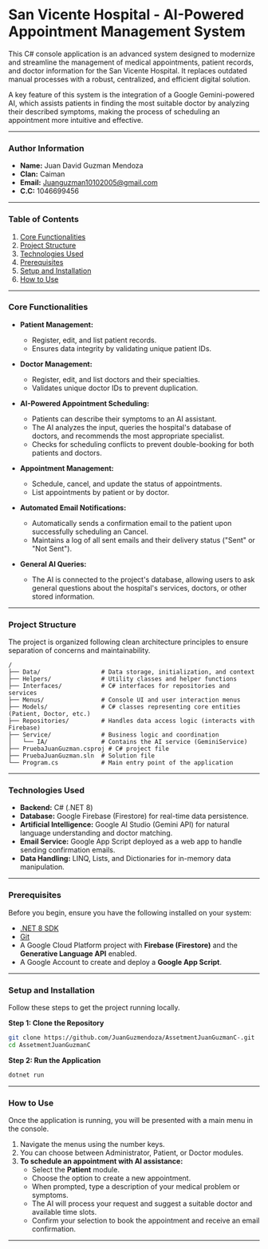 # San Vicente Hospital - AI-Powered Appointment Management System

This C# console application is an advanced system designed to modernize and streamline the management of medical appointments, patient records, and doctor information for the San Vicente Hospital. It replaces outdated manual processes with a robust, centralized, and efficient digital solution.

A key feature of this system is the integration of a Google Gemini-powered AI, which assists patients in finding the most suitable doctor by analyzing their described symptoms, making the process of scheduling an appointment more intuitive and effective.

---

### Author Information

*   **Name:** Juan David Guzman Mendoza
*   **Clan:** Caiman
*   **Email:** Juanguzman10102005@gmail.com
*   **C.C:** 1046699456

---

### Table of Contents

1.  [Core Functionalities](#core-functionalities)
2.  [Project Structure](#project-structure)
3.  [Technologies Used](#technologies-used)
4.  [Prerequisites](#prerequisites)
5.  [Setup and Installation](#setup-and-installation)
6.  [How to Use](#how-to-use)

---

### Core Functionalities

*   **Patient Management:**
    *   Register, edit, and list patient records.
    *   Ensures data integrity by validating unique patient IDs.

*   **Doctor Management:**
    *   Register, edit, and list doctors and their specialties.
    *   Validates unique doctor IDs to prevent duplication.

*   **AI-Powered Appointment Scheduling:**
    *   Patients can describe their symptoms to an AI assistant.
    *   The AI analyzes the input, queries the hospital's database of doctors, and recommends the most appropriate specialist.
    *   Checks for scheduling conflicts to prevent double-booking for both patients and doctors.

*   **Appointment Management:**
    *   Schedule, cancel, and update the status of appointments.
    *   List appointments by patient or by doctor.

*   **Automated Email Notifications:**
    *   Automatically sends a confirmation email to the patient upon successfully scheduling an Cancel.
    *   Maintains a log of all sent emails and their delivery status ("Sent" or "Not Sent").

*   **General AI Queries:**
    *   The AI is connected to the project's database, allowing users to ask general questions about the hospital's services, doctors, or other stored information.

---

### Project Structure

The project is organized following clean architecture principles to ensure separation of concerns and maintainability.

```
/
├── Data/                 # Data storage, initialization, and context
├── Helpers/              # Utility classes and helper functions
├── Interfaces/           # C# interfaces for repositories and services
├── Menus/                # Console UI and user interaction menus
├── Models/               # C# classes representing core entities (Patient, Doctor, etc.)
├── Repositories/         # Handles data access logic (interacts with Firebase)
├── Service/              # Business logic and coordination
│   └── IA/               # Contains the AI service (GeminiService)
├── PruebaJuanGuzman.csproj # C# project file
├── PruebaJuanGuzman.sln  # Solution file
└── Program.cs            # Main entry point of the application
```

---

### Technologies Used

*   **Backend:** C# (.NET 8)
*   **Database:** Google Firebase (Firestore) for real-time data persistence.
*   **Artificial Intelligence:** Google AI Studio (Gemini API) for natural language understanding and doctor matching.
*   **Email Service:** Google App Script deployed as a web app to handle sending confirmation emails.
*   **Data Handling:** LINQ, Lists, and Dictionaries for in-memory data manipulation.

---

### Prerequisites

Before you begin, ensure you have the following installed on your system:

*   [.NET 8 SDK](https://dotnet.microsoft.com/download/dotnet/8.0)
*   [Git](https://git-scm.com/downloads)
*   A Google Cloud Platform project with **Firebase (Firestore)** and the **Generative Language API** enabled.
*   A Google Account to create and deploy a **Google App Script**.

---

### Setup and Installation

Follow these steps to get the project running locally.

**Step 1: Clone the Repository**
```bash
git clone https://github.com/JuanGuzmendoza/AssetmentJuanGuzmanC-.git
cd AssetmentJuanGuzmanC
```


**Step 2: Run the Application**
```bash
dotnet run
```

---

### How to Use

Once the application is running, you will be presented with a main menu in the console.

1.  Navigate the menus using the number keys.
2.  You can choose between Administrator, Patient, or Doctor modules.
3.  **To schedule an appointment with AI assistance:**
    *   Select the **Patient** module.
    *   Choose the option to create a new appointment.
    *   When prompted, type a description of your medical problem or symptoms.
    *   The AI will process your request and suggest a suitable doctor and available time slots.
    *   Confirm your selection to book the appointment and receive an email confirmation.

---


